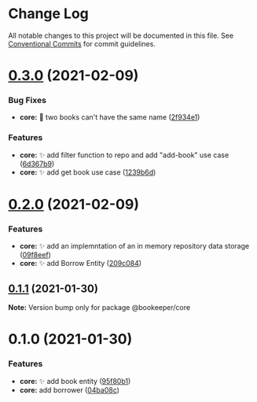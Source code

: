 # Change Log

All notable changes to this project will be documented in this file.
See [Conventional Commits](https://conventionalcommits.org) for commit guidelines.

# [0.3.0](https://github.com/fraol0912/bookeeper/compare/v0.2.0...v0.3.0) (2021-02-09)


### Bug Fixes

* **core:** :bug: two books can't have the same name ([2f934e1](https://github.com/fraol0912/bookeeper/commit/2f934e16185aabe9507bcae66d38054a6b0bc8dc))


### Features

* **core:** :sparkles: add filter function to repo and add "add-book" use case ([6d367b9](https://github.com/fraol0912/bookeeper/commit/6d367b9a8ad108de1f80b0bb1b84eac35ab89250))
* **core:** :sparkles: add get book use case ([1239b6d](https://github.com/fraol0912/bookeeper/commit/1239b6d310024e6c3478758e432683a1a5a2763e))





# [0.2.0](https://github.com/fraol0912/bookeeper/compare/v0.1.1...v0.2.0) (2021-02-09)


### Features

* **core:** :sparkles: add an implemntation of an in memory repository data storage ([09f8eef](https://github.com/fraol0912/bookeeper/commit/09f8eefd128691f2b1462ef4aee2ce3eb287d9cd))
* **core:** :sparkles: add Borrow Entity ([209c084](https://github.com/fraol0912/bookeeper/commit/209c084e512dcd898794e6ade20764867afaed88))





## [0.1.1](https://github.com/fraol0912/bookeeper/compare/v0.1.0...v0.1.1) (2021-01-30)

**Note:** Version bump only for package @bookeeper/core





# 0.1.0 (2021-01-30)


### Features

* **core:** :sparkles: add book entity ([95f80b1](https://github.com/fraol0912/bookeeper/commit/95f80b1e7425bcd697adbad59ddb298d533e34c0))
* **core:** add borrower ([04ba08c](https://github.com/fraol0912/bookeeper/commit/04ba08c2ced9b6d108dbb8e8e70ad4ab7b5f1063))
